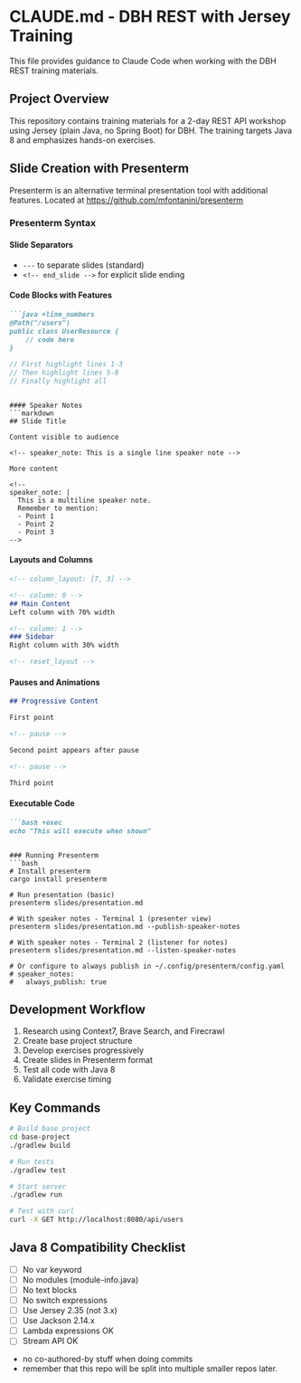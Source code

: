 # CLAUDE.md - DBH REST with Jersey Training

This file provides guidance to Claude Code when working with the DBH REST training materials.

## Project Overview

This repository contains training materials for a 2-day REST API workshop using Jersey (plain Java, no Spring Boot) for DBH. The training targets Java 8 and emphasizes hands-on exercises.

## Slide Creation with Presenterm

Presenterm is an alternative terminal presentation tool with additional features. Located at https://github.com/mfontanini/presenterm

### Presenterm Syntax

#### Slide Separators
- `---` to separate slides (standard)
- `<!-- end_slide -->` for explicit slide ending

#### Code Blocks with Features
```markdown
```java +line_numbers
@Path("/users")
public class UserResource {
    // code here
}
```

```java {1-3|5-8|all}  // Dynamic line highlighting
// First highlight lines 1-3
// Then highlight lines 5-8
// Finally highlight all
```
```

#### Speaker Notes
```markdown
## Slide Title

Content visible to audience

<!-- speaker_note: This is a single line speaker note -->

More content

<!-- 
speaker_note: |
  This is a multiline speaker note.
  Remember to mention:
  - Point 1
  - Point 2
  - Point 3
-->
```

#### Layouts and Columns
```markdown
<!-- column_layout: [7, 3] -->

<!-- column: 0 -->
## Main Content
Left column with 70% width

<!-- column: 1 -->
### Sidebar
Right column with 30% width

<!-- reset_layout -->
```

#### Pauses and Animations
```markdown
## Progressive Content

First point

<!-- pause -->

Second point appears after pause

<!-- pause -->

Third point
```

#### Executable Code
```markdown
```bash +exec
echo "This will execute when shown"
```
```

### Running Presenterm
```bash
# Install presenterm
cargo install presenterm

# Run presentation (basic)
presenterm slides/presentation.md

# With speaker notes - Terminal 1 (presenter view)
presenterm slides/presentation.md --publish-speaker-notes

# With speaker notes - Terminal 2 (listener for notes)
presenterm slides/presentation.md --listen-speaker-notes

# Or configure to always publish in ~/.config/presenterm/config.yaml
# speaker_notes:
#   always_publish: true
```

## Development Workflow

1. Research using Context7, Brave Search, and Firecrawl
2. Create base project structure
3. Develop exercises progressively
4. Create slides in Presenterm format
5. Test all code with Java 8
6. Validate exercise timing

## Key Commands

```bash
# Build base project
cd base-project
./gradlew build

# Run tests
./gradlew test

# Start server
./gradlew run

# Test with curl
curl -X GET http://localhost:8080/api/users
```

## Java 8 Compatibility Checklist

- [ ] No var keyword
- [ ] No modules (module-info.java)
- [ ] No text blocks
- [ ] No switch expressions
- [ ] Use Jersey 2.35 (not 3.x)
- [ ] Use Jackson 2.14.x
- [ ] Lambda expressions OK
- [ ] Stream API OK
- no co-authored-by stuff when doing commits
- remember that this repo will be split into multiple smaller repos later.
